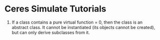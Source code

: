 # Ceres Simulate Tutorials

1. If a class contains a pure virtual function = 0, then the class is an abstract class. It cannot be instantiated (its objects cannot be created), but can only derive subclasses from it.